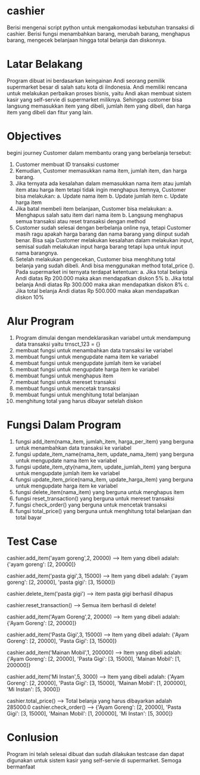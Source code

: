 # cashier
Berisi mengenai script python untuk mengakomodasi kebutuhan transaksi di cashier. Berisi fungsi menambahkan barang, merubah barang, menghapus barang, mengecek belanjaan hingga total belanja dan diskonnya.

# Latar Belakang
Program dibuat ini berdasarkan keingainan Andi seorang pemilik supermarket besar di salah satu kota di iIndonesia. Andi memiliki rencana untuk melakukan perbaikan proses bisnis, yaitu Andi akan membuat sistem kasir yang self-servie di supermarket miliknya. Sehingga customer bisa langsung memasukkan item yang dibeli, jumlah item yang dibeli, dan harga item yang dibeli dan fitur yang lain. 

# Objectives
begini journey Customer dalam membantu orang yang berbelanja tersebut:
1.	Customer membuat ID transaksi customer
2.	Kemudian, Customer memasukkan nama item, jumlah item, dan harga barang.
3.	Jika ternyata ada kesalahan dalam memasukkan nama item atau jumlah item atau harga item tetapi tidak ingin menghapus itemnya, Customer bisa melakukan:
  a.	Update nama item
  b.	Update jumlah item 
  c.	Update harga item
4.	Jika batal membeli item belanjaan, Customer bisa melakukan:
  a.  Menghapus salah satu item dari nama item
  b.  Langsung menghapus semua transaksi atau reset transaksi dengan method
5.  Customer sudah selesai dengan berbelanja online nya, tetapi Customer masih ragu apakah harga barang dan nama barang yang diinput sudah benar. Bisa saja Customer melakukan kesalahan dalam melakukan input, semisal sudah melakukan input harga barang tetapi lupa untuk input nama barangnya.
6.  Setelah melakukan pengecekan, Customer bisa menghitung total belanja yang sudah dibeli. Andi bisa menggunakan method total_price (). Pada supermarket ini ternyata terdapat ketentuan:
a.	Jika total belanja Andi diatas Rp 200.000 maka akan mendapatkan diskon 5%
b.	Jika total belanja Andi diatas Rp 300.000 maka akan mendapatkan diskon 8%
c.	Jika total belanja Andi diatas Rp 500.000 maka akan mendapatkan diskon 10%

# Alur Program
1. Program dimulai dengan mendeklarasikan variabel untuk mendampung data transaksi yaitu trnsct_123 = {}
2. membuat fungsi untuk menambahkan data transaksi ke variabel
3. membuat fungsi untuk mengupdate nama item ke variabel
4. membuat fungsi untuk mengupdate jumlah item ke variabel
5. membuat fungsi untuk mengupdate harga item ke variabel
6. membuat fungsi untuk menghapus item
7. membuat fungsi untuk mereset transaksi
8. membuat fungsi untuk mencetak transaksi
9. membuat fungsi untuk menghitung total belanjaan
10. menghitung total yang harus dibayar setelah diskon

# Fungsi Dalam Program
1. fungsi add_item(nama_item, jumlah_item, harga_per_item) yang berguna untuk menambahkan data transaksi ke variabel
2. fungsi update_item_name(nama_item, update_nama_item) yang berguna untuk mengupdate nama item ke variabel
3. fungsi update_item_qty(nama_item, update_jumlah_item) yang berguna untuk mengupdate jumlah item ke variabel
4. fungsi update_item_price(nama_item, update_harga_item) yang berguna untuk mengupdate harga item ke variabel
5. fungsi delete_item(nama_item) yang berguna untuk menghapus item
6. fungsi reset_transaction() yang berguna untuk mereset transaksi
7. fungsi check_order() yang berguna untuk mencetak transaksi
8. fungsi total_price() yang berguna untuk menghitung total belanjaan dan total bayar

# Test Case
cashier.add_item('ayam goreng',2, 20000)
  --> Item yang dibeli adalah:  {'ayam goreng': [2, 20000]}

cashier.add_item('pasta gigi',3, 15000)
  --> Item yang dibeli adalah:  {'ayam goreng': [2, 20000], 'pasta gigi': [3, 15000]}

cashier.delete_item('pasta gigi')
  --> item pasta gigi  berhasil dihapus

cashier.reset_transaction()
  --> Semua item berhasil di delete!

cashier.add_item('Ayam Goreng',2, 20000)
  --> Item yang dibeli adalah:  {'Ayam Goreng': [2, 20000]}

cashier.add_item('Pasta Gigi',3, 15000)
  --> Item yang dibeli adalah:  {'Ayam Goreng': [2, 20000], 'Pasta Gigi': [3, 15000]}

cashier.add_item('Mainan Mobil',1, 200000)
  --> Item yang dibeli adalah:  {'Ayam Goreng': [2, 20000], 'Pasta Gigi': [3, 15000], 'Mainan Mobil': [1, 200000]}

cashier.add_item('Mi Instan',5, 3000)
  --> Item yang dibeli adalah:  {'Ayam Goreng': [2, 20000], 'Pasta Gigi': [3, 15000], 'Mainan Mobil': [1, 200000], 'Mi Instan': [5, 3000]}

cashier.total_price()
  --> Total belanja yang harus dibayarkan adalah  285000.0
cashier.check_order()
  --> {'Ayam Goreng': [2, 20000], 'Pasta Gigi': [3, 15000], 'Mainan Mobil': [1, 200000], 'Mi Instan': [5, 3000]}

# Conlusion
Program ini telah selesai dibuat dan sudah dilakukan testcase dan dapat digunakan untuk sistem kasir yang self-servie di supermarket. Semoga bermanfaat
